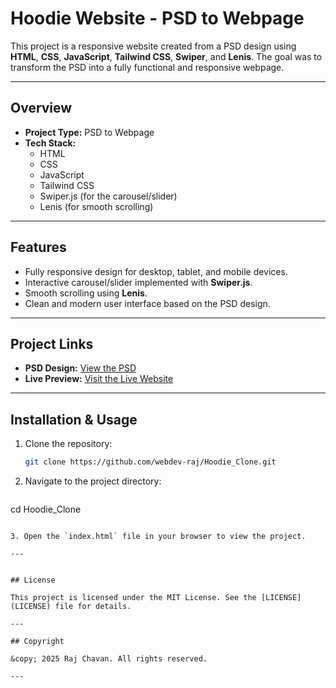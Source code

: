 # Hoodie Website - PSD to Webpage

This project is a responsive website created from a PSD design using **HTML**, **CSS**, **JavaScript**, **Tailwind CSS**, **Swiper**, and **Lenis**. The goal was to transform the PSD into a fully functional and responsive webpage.

---

## Overview

- **Project Type:** PSD to Webpage
- **Tech Stack:**
  - HTML
  - CSS
  - JavaScript
  - Tailwind CSS
  - Swiper.js (for the carousel/slider)
  - Lenis (for smooth scrolling)

---

## Features

- Fully responsive design for desktop, tablet, and mobile devices.
- Interactive carousel/slider implemented with **Swiper.js**.
- Smooth scrolling using **Lenis**.
- Clean and modern user interface based on the PSD design.

---

## Project Links

- **PSD Design:** [View the PSD](https://cdn.dribbble.com/userupload/14114991/file/original-8b11a58b135156a7c7cd62945339e857.png?resize=1200x5181&vertical=center)
- **Live Preview:** [Visit the Live Website](https://hoodie-clone-webdev-rajs-projects.vercel.app/)

---

## Installation & Usage

1. Clone the repository:
   ```bash
   git clone https://github.com/webdev-raj/Hoodie_Clone.git
   ```

2. Navigate to the project directory:
   ```bash
  cd Hoodie_Clone
   ```

3. Open the `index.html` file in your browser to view the project.

---


## License

This project is licensed under the MIT License. See the [LICENSE](LICENSE) file for details.

---

## Copyright

&copy; 2025 Raj Chavan. All rights reserved.

---
